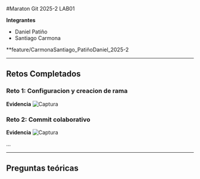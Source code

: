 #Maraton Git 2025-2 LAB01

**Integrantes**
- Daniel Patiño 
- Santiago Carmona

**feature/CarmonaSantiago_PatiñoDaniel_2025-2

---

## Retos Completados


### Reto 1: Configuracion y creacion de rama
**Evidencia**
![Captura](imagenes/reto1_config.png)


### Reto 2: Commit colaborativo

**Evidencia**
![Captura]()

...

---

## Preguntas teóricas


